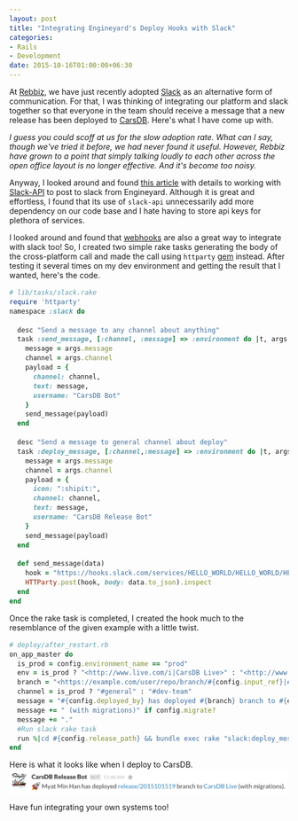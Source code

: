 ```yaml
---
layout: post
title: "Integrating Engineyard's Deploy Hooks with Slack"
categories:
- Rails
- Development
date: 2015-10-16T01:00:00+06:30
---
```


At [Rebbiz][rebbiz], we have just recently adopted [Slack][slack] as an alternative form of communication. For that, I was thinking of integrating our platform and slack together so that everyone in the team should receive a message that a new release has been deployed to [CarsDB][carsdb]. Here's what I have come up with.

<!--more-->

_I guess you could scoff at us for the slow adoption rate. What can I say, though we've tried it before, we had never found it useful. However, Rebbiz have grown to a point that simply talking loudly to each other across the open office layout is no longer effective. And it's become too noisy._

Anyway, I looked around and found [this article][source] with details to working with [Slack-API][slack-api] to post to slack from Engineyard. Although it is great and effortless, I found that its use of `slack-api` unnecessarily add more dependency on our code base and I hate having to store api keys for plethora of services.

I looked around and found that [webhooks][slack-webhooks] are also a great way to integrate with slack too! So, I created two simple rake tasks generating the body of the cross-platform call and made the call using `httparty` [gem][httparty] instead. After testing it several times on my dev environment and getting the result that I wanted, here's the code.

```ruby
# lib/tasks/slack.rake
require 'httparty'
namespace :slack do

  desc "Send a message to any channel about anything"
  task :send_message, [:channel, :message] => :environment do |t, args|
    message = args.message
    channel = args.channel
    payload = {
      channel: channel,
      text: message,
      username: "CarsDB Bot"
    }
    send_message(payload)
  end

  desc "Send a message to general channel about deploy"
  task :deploy_message, [:channel,:message] => :environment do |t, args|
    message = args.message
    channel = args.channel
    payload = {
      icon: ":shipit:",
      channel: channel,
      text: message,
      username: "CarsDB Release Bot"
    }
    send_message(payload)
  end

  def send_message(data)
    hook = "https://hooks.slack.com/services/HELLO_WORLD/HELLO_WORLD/HELLO_WORLD"
    HTTParty.post(hook, body: data.to_json).inspect
  end
end
```

Once the rake task is completed, I created the hook much to the resemblance of the given example with a little twist.

```ruby
# deploy/after_restart.rb
on_app_master do
  is_prod = config.environment_name == "prod"
  env = is_prod ? "<http://www.live.com/i|CarsDB Live>" : "<http://www.staging.com/i|CarsDB Staging>"
  branch = "<https://example.com/user/repo/branch/#{config.input_ref}|#{config.input_ref}>"
  channel = is_prod ? "#general" : "#dev-team"
  message = "#{config.deployed_by} has deployed #{branch} branch to #{env}"
  message += " (with migrations)" if config.migrate?
  message += "."
  #Run slack rake task
  run %|cd #{config.release_path} && bundle exec rake "slack:deploy_message[#{channel},:rocket: #{message}]"|
end
```

Here is what it looks like when I deploy to CarsDB.
![Integration Screenshot](/assets/2015-10-16-integration-screenshot.png)

Have fun integrating your own systems too!

[rebbiz]: http://www.rebbiz.com
[slack]: http://slack.com
[carsdb]: http://www.carsdb.com/?utm_source=slack-integration&utm_medium=blog&utm_campaign=mmhan
[source]: http://www.matthewhirst.com/posts/11
[slack-api]: https://api.slack.com
[slack-webhooks]: https://api.slack.com/incoming-webhooks
[httparty]: https://github.com/jnunemaker/httparty/